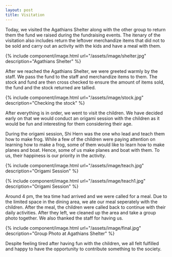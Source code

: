 ```yaml
---
layout: post
title: Visitation
---
```


Today, we visited the Agathians Shelter along with the other group to return
them the fund we raised during the fundraising events. The itenary of the
visitation also includes return the leftover merchandize items that did not to
be sold and carry out an activity with the kids and have a meal with them.

{% include component/image.html url="/assets/image/shelter.jpg"
  description="Agathians Shelter" %}

After we reached the Agathians Shelter, we were greeted warmly by the staff. We
pass the fund to the staff and merchandize items to them. The stock and fund are then cross checked to ensure the amount of items sold, the fund and the stock returned are tallied.

{% include component/image.html url="/assets/image/stock.jpg"
  description="Checking the stock" %}

After everything is in order, we went to visit the children. We have decided
early on that we would conduct an origami session with the children as it would
be fun and interesting for them considering their age.

During the origami session, Shi Hern was the one who lead and teach them how to
make frog. While a few of the children were paying attention on learning how to
make a frog, some of them would like to learn how to make planes and boat.
Hence, some of us make planes and boat with them. To us, their happiness is
our priority in the activity.

{% include component/image.html url="/assets/image/teach.jpg"
  description="Origami Session" %}

{% include component/image.html url="/assets/image/teach1.jpg"
  description="Origami Session" %}

Around 4 pm, the tea time had arrived and we were called for a meal. Due to the
limited space in the dining area, we ate our meal seperately with the children.
After the meal, the children were called back to continue with their daily
activities. After they left, we cleaned up the area and take a group photo
together. We also thanked the staff for having us.

{% include component/image.html url="/assets/image/final.jpg"
  description="Group Photo at Agathians Shelter" %}

Despite feeling tired after having fun with the children, we all felt fulfilled
and happy to have the opportunity to contribute something to the society.
